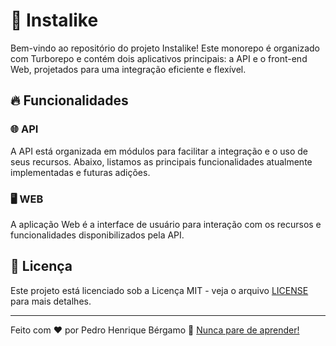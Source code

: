 # 🚀 Instalike

Bem-vindo ao repositório do projeto Instalike! Este monorepo é organizado com Turborepo e contém dois aplicativos principais: a API e o front-end Web, projetados para uma integração eficiente e flexível.

## 🔥 Funcionalidades

### 🌐 API

A API está organizada em módulos para facilitar a integração e o uso de seus recursos. Abaixo, listamos as principais funcionalidades atualmente implementadas e futuras adições.

### 🖥️ WEB

A aplicação Web é a interface de usuário para interação com os recursos e funcionalidades disponibilizados pela API.

## 📝 Licença

Este projeto está licenciado sob a Licença MIT - veja o arquivo [LICENSE](LICENSE) para mais detalhes.

---

Feito com ❤️ por Pedro Henrique Bérgamo 🚀 [Nunca pare de aprender!](https://github.com/DevPedroHB)
